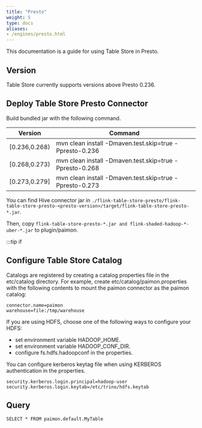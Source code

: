 ```yaml
---
title: "Presto"
weight: 5
type: docs
aliases:
- /engines/presto.html
---
```

<!--
Licensed to the Apache Software Foundation (ASF) under one
or more contributor license agreements.  See the NOTICE file
distributed with this work for additional information
regarding copyright ownership.  The ASF licenses this file
to you under the Apache License, Version 2.0 (the
"License"); you may not use this file except in compliance
with the License.  You may obtain a copy of the License at

  http://www.apache.org/licenses/LICENSE-2.0

Unless required by applicable law or agreed to in writing,
software distributed under the License is distributed on an
"AS IS" BASIS, WITHOUT WARRANTIES OR CONDITIONS OF ANY
KIND, either express or implied.  See the License for the
specific language governing permissions and limitations
under the License.
-->

This documentation is a guide for using Table Store in Presto.

## Version

Table Store currently supports versions above Presto 0.236.

## Deploy Table Store Presto Connector

Build bundled jar with the following command.

|     Version      | Command                                                                                                                                                                                                            |
|------------------|-------------------------------------------------------------------------|
| [0.236,0.268)    | mvn clean install -Dmaven.test.skip=true -Ppresto-0.236                 |
| [0.268,0.273)    | mvn clean install -Dmaven.test.skip=true -Ppresto-0.268                 |
| [0.273,0.279]    | mvn clean install -Dmaven.test.skip=true -Ppresto-0.273                 |

You can find Hive connector jar in `./flink-table-store-presto/flink-table-store-presto-<presto-version>/target/flink-table-store-presto-*.jar`.

Then, copy `flink-table-store-presto-*.jar and flink-shaded-hadoop-*-uber-*.jar` to plugin/paimon.

:::tip
if
## Configure Table Store Catalog

Catalogs are registered by creating a catalog properties file in the etc/catalog directory. For example, create etc/catalog/paimon.properties with the following contents to mount the paimon connector as the paimon catalog:

```
connector.name=paimon
warehouse=file:/tmp/warehouse
```

If you are using HDFS, choose one of the following ways to configure your HDFS:

- set environment variable HADOOP_HOME.
- set environment variable HADOOP_CONF_DIR.
- configure fs.hdfs.hadoopconf in the properties.

You can configure kerberos keytag file when using KERBEROS authentication in the properties.

```
security.kerberos.login.principal=hadoop-user
security.kerberos.login.keytab=/etc/trino/hdfs.keytab
```

## Query

```
SELECT * FROM paimon.default.MyTable
```